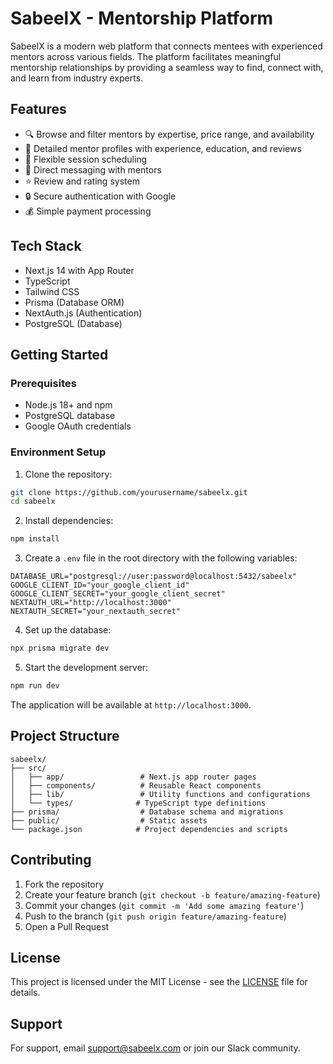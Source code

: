 # SabeelX - Mentorship Platform

SabeelX is a modern web platform that connects mentees with experienced mentors across various fields. The platform facilitates meaningful mentorship relationships by providing a seamless way to find, connect with, and learn from industry experts.

## Features

- 🔍 Browse and filter mentors by expertise, price range, and availability
- 👤 Detailed mentor profiles with experience, education, and reviews
- 📅 Flexible session scheduling
- 💬 Direct messaging with mentors
- ⭐ Review and rating system
- 🔒 Secure authentication with Google
- 💰 Simple payment processing

## Tech Stack

- Next.js 14 with App Router
- TypeScript
- Tailwind CSS
- Prisma (Database ORM)
- NextAuth.js (Authentication)
- PostgreSQL (Database)

## Getting Started

### Prerequisites

- Node.js 18+ and npm
- PostgreSQL database
- Google OAuth credentials

### Environment Setup

1. Clone the repository:
```bash
git clone https://github.com/yourusername/sabeelx.git
cd sabeelx
```

2. Install dependencies:
```bash
npm install
```

3. Create a `.env` file in the root directory with the following variables:
```env
DATABASE_URL="postgresql://user:password@localhost:5432/sabeelx"
GOOGLE_CLIENT_ID="your_google_client_id"
GOOGLE_CLIENT_SECRET="your_google_client_secret"
NEXTAUTH_URL="http://localhost:3000"
NEXTAUTH_SECRET="your_nextauth_secret"
```

4. Set up the database:
```bash
npx prisma migrate dev
```

5. Start the development server:
```bash
npm run dev
```

The application will be available at `http://localhost:3000`.

## Project Structure

```
sabeelx/
├── src/
│   ├── app/                 # Next.js app router pages
│   ├── components/          # Reusable React components
│   ├── lib/                 # Utility functions and configurations
│   └── types/              # TypeScript type definitions
├── prisma/                  # Database schema and migrations
├── public/                  # Static assets
└── package.json            # Project dependencies and scripts
```

## Contributing

1. Fork the repository
2. Create your feature branch (`git checkout -b feature/amazing-feature`)
3. Commit your changes (`git commit -m 'Add some amazing feature'`)
4. Push to the branch (`git push origin feature/amazing-feature`)
5. Open a Pull Request

## License

This project is licensed under the MIT License - see the [LICENSE](LICENSE) file for details.

## Support

For support, email support@sabeelx.com or join our Slack community.
